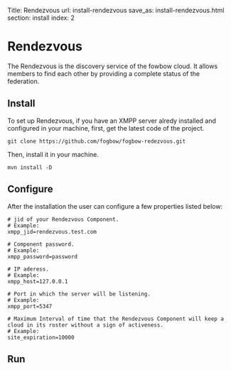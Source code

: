 Title: Rendezvous
url: install-rendezvous
save_as: install-rendezvous.html
section: install
index: 2

# Rendezvous

The Rendezvous is the discovery service of the fowbow cloud. It allows members to find each other by providing a complete status of the federation. 

## Install
To set up Rendezvous, if you have an XMPP server alredy installed and configured in your machine, first, get the latest code of the project.
``` shell
git clone https://github.com/fogbow/fogbow-redezvous.git
```
Then, install it in your machine.
``` shell
mvn install -D
```

## Configure
After the installation the user can configure a few properties listed below:
``` shell
# jid of your Rendezvous Component.
# Example:
xmpp_jid=rendezvous.test.com

# Component password.
# Example:
xmpp_password=password

# IP aderess.
# Example:
xmpp_host=127.0.0.1

# Port in which the server will be listening.
# Example:
xmpp_port=5347

# Maximum Interval of time that the Rendezvous Component will keep a cloud in its roster without a sign of activeness.
# Example:
site_expiration=10000
```
## Run
